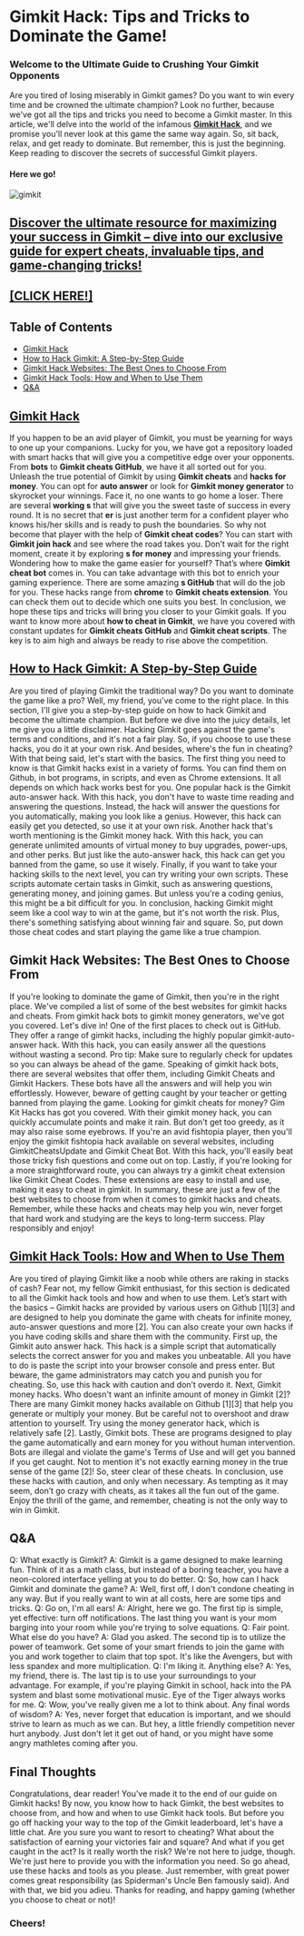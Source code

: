 # Gimkit Hack: Tips and Tricks to Dominate the Game!

### Welcome to the Ultimate Guide to Crushing Your Gimkit Opponents

Are you tired of losing miserably in Gimkit games? Do you want to win every time and be crowned the ultimate champion? Look no further, because we've got all the tips and tricks you need to become a Gimkit master. In this article, we'll delve into the world of the infamous [**Gimkit Hack**](https://linktr.ee/WinCheat), and we promise you'll never look at this game the same way again. So, sit back, relax, and get ready to dominate. But remember, this is just the beginning. Keep reading to discover the secrets of successful Gimkit players.

#### Here we go!

![gimkit](https://github.com/gimkithacked/github/assets/135606561/23afd6c9-6fd9-40df-b91e-1749bdea8979)

## [Discover the ultimate resource for maximizing your success in Gimkit – dive into our exclusive guide for expert cheats, invaluable tips, and game-changing tricks!](https://linktr.ee/WinCheat)

## [[CLICK HERE!]](https://linktr.ee/WinCheat)

## Table of Contents

*   [Gimkit Hack](#gimkit-hack)
*   [How to Hack Gimkit: A Step-by-Step Guide](#how-to-hack-gimkit-a-step-by-step-guide)
*   [Gimkit Hack Websites: The Best Ones to Choose From](#gimkit-hack-websites-the-best-ones-to-choose-from)
*   [Gimkit Hack Tools: How and When to Use Them](#gimkit-hack-tools-how-and-when-to-use-them)
*   [Q&A](#qa)

## [Gimkit Hack](https://linktr.ee/WinCheat)

If you happen to be an avid player of Gimkit, you must be yearning for ways to one up your companions. Lucky for you, we have got a repository loaded with smart hacks that will give you a competitive edge over your opponents. From **bots** to **Gimkit cheats GitHub**, we have it all sorted out for you. Unleash the true potential of Gimkit by using **Gimkit cheats** and **hacks for money**. You can opt for **auto answer** or look for **Gimkit money generator** to skyrocket your winnings. Face it, no one wants to go home a loser. There are several **working s** that will give you the sweet taste of success in every round. It is no secret that **er** is just another term for a confident player who knows his/her skills and is ready to push the boundaries. So why not become that player with the help of **Gimkit cheat codes**? You can start with **Gimkit join hack** and see where the road takes you. Don’t wait for the right moment, create it by exploring **s for money** and impressing your friends. Wondering how to make the game easier for yourself? That’s where **Gimkit cheat bot** comes in. You can take advantage with this bot to enrich your gaming experience. There are some amazing **s GitHub** that will do the job for you. These hacks range from **chrome** to **Gimkit cheats extension**. You can check them out to decide which one suits you best. In conclusion, we hope these tips and tricks will bring you closer to your Gimkit goals. If you want to know more about **how to cheat in Gimkit**, we have you covered with constant updates for **Gimkit cheats GitHub** and **Gimkit cheat scripts**. The key is to aim high and always be ready to rise above the competition.

## [How to Hack Gimkit: A Step-by-Step Guide](https://linktr.ee/WinCheat)

Are you tired of playing Gimkit the traditional way? Do you want to dominate the game like a pro? Well, my friend, you've come to the right place. In this section, I'll give you a step-by-step guide on how to hack Gimkit and become the ultimate champion. But before we dive into the juicy details, let me give you a little disclaimer. Hacking Gimkit goes against the game's terms and conditions, and it's not a fair play. So, if you choose to use these hacks, you do it at your own risk. And besides, where's the fun in cheating? With that being said, let's start with the basics. The first thing you need to know is that Gimkit hacks exist in a variety of forms. You can find them on Github, in bot programs, in scripts, and even as Chrome extensions. It all depends on which hack works best for you. One popular hack is the Gimkit auto-answer hack. With this hack, you don't have to waste time reading and answering the questions. Instead, the hack will answer the questions for you automatically, making you look like a genius. However, this hack can easily get you detected, so use it at your own risk. Another hack that's worth mentioning is the Gimkit money hack. With this hack, you can generate unlimited amounts of virtual money to buy upgrades, power-ups, and other perks. But just like the auto-answer hack, this hack can get you banned from the game, so use it wisely. Finally, if you want to take your hacking skills to the next level, you can try writing your own scripts. These scripts automate certain tasks in Gimkit, such as answering questions, generating money, and joining games. But unless you're a coding genius, this might be a bit difficult for you. In conclusion, hacking Gimkit might seem like a cool way to win at the game, but it's not worth the risk. Plus, there's something satisfying about winning fair and square. So, put down those cheat codes and start playing the game like a true champion.

## Gimkit Hack Websites: The Best Ones to Choose From

If you're looking to dominate the game of Gimkit, then you're in the right place. We've compiled a list of some of the best websites for gimkit hacks and cheats. From gimkit hack bots to gimkit money generators, we've got you covered. Let's dive in! One of the first places to check out is GitHub. They offer a range of gimkit hacks, including the highly popular gimkit-auto-answer hack. With this hack, you can easily answer all the questions without wasting a second. Pro tip: Make sure to regularly check for updates so you can always be ahead of the game. Speaking of gimkit hack bots, there are several websites that offer them, including Gimkit Cheats and Gimkit Hackers. These bots have all the answers and will help you win effortlessly. However, beware of getting caught by your teacher or getting banned from playing the game. Looking for gimkit cheats for money? Gim Kit Hacks has got you covered. With their gimkit money hack, you can quickly accumulate points and make it rain. But don't get too greedy, as it may also raise some eyebrows. If you're an avid fishtopia player, then you'll enjoy the gimkit fishtopia hack available on several websites, including GimkitCheatsUpdate and Gimkit Cheat Bot. With this hack, you'll easily beat those tricky fish questions and come out on top. Lastly, if you're looking for a more straightforward route, you can always try a gimkit cheat extension like Gimkit Cheat Codes. These extensions are easy to install and use, making it easy to cheat in gimkit. In summary, these are just a few of the best websites to choose from when it comes to gimkit hacks and cheats. Remember, while these hacks and cheats may help you win, never forget that hard work and studying are the keys to long-term success. Play responsibly and enjoy!

## [Gimkit Hack Tools: How and When to Use Them](https://linktr.ee/WinCheat)

Are you tired of playing Gimkit like a noob while others are raking in stacks of cash? Fear not, my fellow Gimkit enthusiast, for this section is dedicated to all the Gimkit hack tools and how and when to use them. Let’s start with the basics – Gimkit hacks are provided by various users on Github [1][3] and are designed to help you dominate the game with cheats for infinite money, auto-answer questions and more [2]. You can also create your own hacks if you have coding skills and share them with the community. First up, the Gimkit auto answer hack. This hack is a simple script that automatically selects the correct answer for you and makes you unbeatable. All you have to do is paste the script into your browser console and press enter. But beware, the game administrators may catch you and punish you for cheating. So, use this hack with caution and don’t overdo it. Next, Gimkit money hacks. Who doesn't want an infinite amount of money in Gimkit [2]? There are many Gimkit money hacks available on Github [1][3] that help you generate or multiply your money. But be careful not to overshoot and draw attention to yourself. Try using the money generator hack, which is relatively safe [2]. Lastly, Gimkit bots. These are programs designed to play the game automatically and earn money for you without human intervention. Bots are illegal and violate the game's Terms of Use and will get you banned if you get caught. Not to mention it's not exactly earning money in the true sense of the game [2]! So, steer clear of these cheats. In conclusion, use these hacks with caution, and only when necessary. As tempting as it may seem, don’t go crazy with cheats, as it takes all the fun out of the game. Enjoy the thrill of the game, and remember, cheating is not the only way to win in Gimkit.

## Q&A

Q: What exactly is Gimkit? A: Gimkit is a game designed to make learning fun. Think of it as a math class, but instead of a boring teacher, you have a neon-colored interface yelling at you to do better. Q: So, how can I hack Gimkit and dominate the game? A: Well, first off, I don't condone cheating in any way. But if you really want to win at all costs, here are some tips and tricks. Q: Go on, I'm all ears! A: Alright, here we go. The first tip is simple, yet effective: turn off notifications. The last thing you want is your mom barging into your room while you're trying to solve equations. Q: Fair point. What else do you have? A: Glad you asked. The second tip is to utilize the power of teamwork. Get some of your smart friends to join the game with you and work together to claim that top spot. It's like the Avengers, but with less spandex and more multiplication. Q: I'm liking it. Anything else? A: Yes, my friend, there is. The last tip is to use your surroundings to your advantage. For example, if you're playing Gimkit in school, hack into the PA system and blast some motivational music. Eye of the Tiger always works for me. Q: Wow, you've really given me a lot to think about. Any final words of wisdom? A: Yes, never forget that education is important, and we should strive to learn as much as we can. But hey, a little friendly competition never hurt anybody. Just don't let it get out of hand, or you might have some angry mathletes coming after you.

## Final Thoughts

Congratulations, dear reader! You've made it to the end of our guide on Gimkit hacks! By now, you know how to hack Gimkit, the best websites to choose from, and how and when to use Gimkit hack tools. But before you go off hacking your way to the top of the Gimkit leaderboard, let's have a little chat. Are you sure you want to resort to cheating? What about the satisfaction of earning your victories fair and square? And what if you get caught in the act? Is it really worth the risk? We're not here to judge, though. We're just here to provide you with the information you need. So go ahead, use these hacks and tools as you please. Just remember, with great power comes great responsibility (as Spiderman's Uncle Ben famously said). And with that, we bid you adieu. Thanks for reading, and happy gaming (whether you choose to cheat or not)!

### Cheers!
